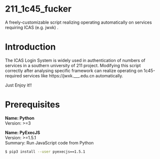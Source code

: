 # 211_1c45_fucker
A freely-customizable script realizing operating automatically on services requiring ICAS (e.g. jwxk) .  

# Introduction  

The ICAS Login System is widely used in authentication of numbers of services in a southern university of 211 project. Modifying this script correctly after analysing specific framework can realize operating on 1c45-required services like https://jwxk.___.edu.cn automatically.

Just Enjoy it!!  

# Prerequisites
  
**Name: Python**  
Version: >=3  
  
**Name: PyExecJS**  
Version: >=1.5.1  
Summary: Run JavaScript code from Python  
```bash
$ pip3 install --user pyexecjs==1.5.1
```  
  


